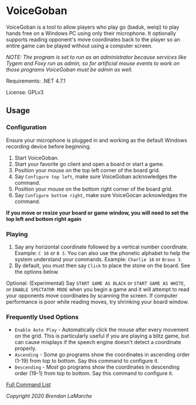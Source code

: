 # VoiceGoban

VoiceGoban is a tool to allow players who play go (baduk, weiqi) to play hands free on a Windows PC using only their microphone. It optionally supports reading opponent's move coordinates back to the player so an entire game can be played without using a computer screen.

*NOTE: The program is set to run as an administrator because services like Tygem and Foxy run as admin, so for artificial mouse events to work on those programs VoiceGoban must be admin as well.*

Requirements: .NET 4.7.1

License: GPLv3

## Usage 

### Configuration

Ensure your microphone is plugged in and working as the default Windows recording device before beginning.

1. Start VoiceGoban.
2. Start your favorite go client and open a board or start a game.
3. Position your mouse on the top left corner of the board grid.
4. Say `Configure top left`, make sure VoiceGoban acknowledges the command.
5. Position your mouse on the bottom right corner of the board grid.
6. Say `Configure bottom right`, make sure VoiceGocan acknowledges the command.

**If you move or resize your board or game window, you will need to set the top left and bottom right again**

### Playing
1. Say any horizontal coordinate followed by a vertical number coordinate. Example: `C 16` or `B 3`. You can also use the phonetic alphabet to help the system understand your commands. Example: `Charlie 16` or `Bravo 3`.
2. By default, you must then say `Click` to place the stone on the board. See the options below.

Optional: (Experimental) Say `START GAME AS BLACK` or `START GAME AS WHITE`, or `ENABLE SPECTATOR MODE` when you begin a game and it will attempt to read your opponents move coordinates by scanning the screen. If computer performance is poor while reading moves, try shrinking your board window.

### Frequently Used Options
* `Enable Auto Play` - Automatically click the mouse after every movement on the grid. This is particularly useful if you are playing a blitz game, but can cause misplays if the speech engine doesn't detect a coordinate properly.
* `Ascending` - Some go programs show the coordinates in ascending order (1-19) from top to bottom. Say this command to configure it.
* `Descending` - Most go programs show the coordinates in descending order (19-1) from top to bottom. Say this command to configure it.

[Full Command List](help.txt)

*Copyright 2020 Brendan LaMarche*